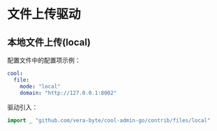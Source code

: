 # 文件上传驱动

## 本地文件上传(local)

配置文件中的配置项示例：

```yaml
cool:
  file:
    mode: "local"
    domain: "http://127.0.0.1:8002"
```

驱动引入：

```go
import _ "github.com/vera-byte/cool-admin-go/contrib/files/local"
```
